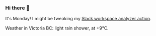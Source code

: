 ### Hi there :wave:

It's Monday! I might be tweaking my [Slack workspace analyzer action](https://github.com/bewuethr/slack-analyzer).

Weather in Victoria BC: light rain shower, at +9°C.

